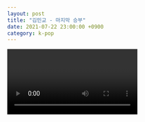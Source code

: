 ```yaml
---
layout: post
title: "김민교 - 마지막 승부"
date: 2021-07-22 23:00:00 +0900
category: k-pop
---
```


<div class="video-container">
    <video id="player" class="video-js vjs-default-skin vjs-big-play-centered" data-json="/public/json/k-pop/김민교 - 마지막 승부.json"></video>
</div>

```
```